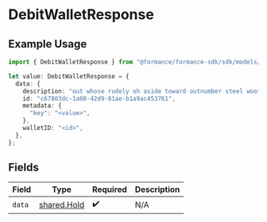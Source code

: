 # DebitWalletResponse

## Example Usage

```typescript
import { DebitWalletResponse } from "@formance/formance-sdk/sdk/models/shared";

let value: DebitWalletResponse = {
  data: {
    description: "out whose rudely oh aside toward outnumber steel woot ouch",
    id: "c67803dc-1a08-42d9-81ae-b1a9ac453761",
    metadata: {
      "key": "<value>",
    },
    walletID: "<id>",
  },
};
```

## Fields

| Field                                             | Type                                              | Required                                          | Description                                       |
| ------------------------------------------------- | ------------------------------------------------- | ------------------------------------------------- | ------------------------------------------------- |
| `data`                                            | [shared.Hold](../../../sdk/models/shared/hold.md) | :heavy_check_mark:                                | N/A                                               |